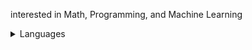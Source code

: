interested in Math, Programming, and Machine Learning

<details>
<summary>Languages</summary>
  <br>
  <ul> 
    <li>C++ 
      
  ![cpp](resources/cpp.png)
  
</li>
   
  <li>Python </li>
    
![python](resources/python.jpg)

  <li>Web Dev </li>
      
![webdev](https://github.com/cmerino15/cmerino15/blob/main/resources/webdev.png) 
      
  </ul>
</details>

<!---
cmerino15/cmerino15 is a ✨ special ✨ repository because its `README.md` (this file) appears on your GitHub profile.
You can click the Preview link to take a look at your changes.
--->

